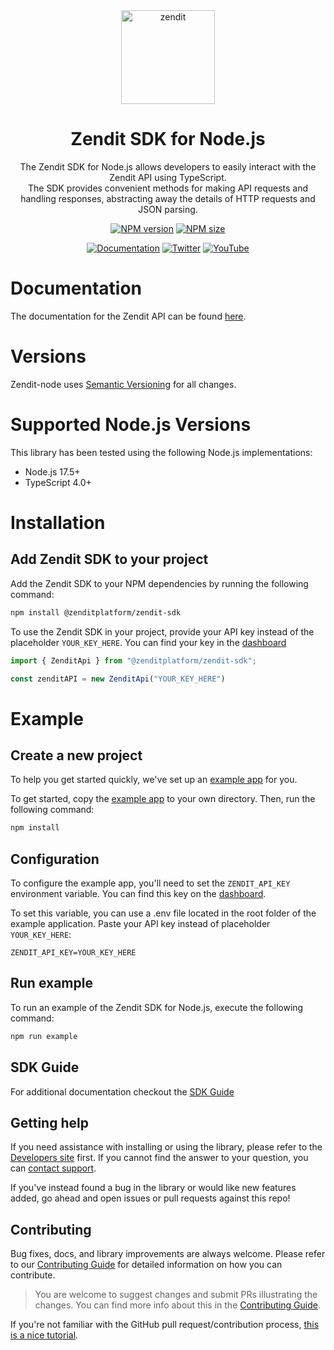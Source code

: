 <div align="center">

<a href="https://zendit.io/">
    <img alt="zendit" src="https://zendit.io/wp-content/uploads/2023/03/logo_notext.svg" width="150">
</a>

# Zendit SDK for Node.js

The Zendit SDK for Node.js allows developers to easily interact with the Zendit API using TypeScript.<br>
The SDK provides convenient methods for making API requests and handling responses, abstracting away the details of HTTP requests and JSON parsing.


[![NPM version][npm-image]][npm-url] [![NPM size][npm-size-image]][npm-url]

[![Documentation][documentation-image]][documentation-url] [![Twitter][twitter-image]][twitter-url] [![YouTube][youtube-image]][youtube-url] 


[npm-image]: https://img.shields.io/npm/v/%40zenditplatform%2Fzendit-sdk
[npm-url]: https://www.npmjs.com/package/@zenditplatform/zendit-sdk
[npm-size-image]: https://img.shields.io/bundlephobia/minzip/%40zenditplatform%2Fzendit-sdk
[documentation-image]: https://img.shields.io/badge/documentation-d94453
[documentation-url]: https://developers.zendit.io/

[youtube-image]: https://img.shields.io/youtube/views/ZFFpnXM7EKg
[youtube-url]: https://www.youtube.com/@zenditplatform
[twitter-image]: https://img.shields.io/twitter/follow/zenditplatform
[twitter-url]: https://twitter.com/intent/follow?screen_name=zenditplatform

</div>


# Documentation
The documentation for the Zendit API can be found [here][docs-link].

# Versions
Zendit-node uses [Semantic Versioning](https://semver.org/) for all changes.

# Supported Node.js Versions
This library has been tested using the following Node.js implementations:

* Node.js 17.5+
* TypeScript 4.0+

# Installation

## Add Zendit SDK to your project

Add the Zendit SDK to your NPM dependencies by running the following command:
```bash
npm install @zenditplatform/zendit-sdk
```

To use the Zendit SDK in your project, provide your API key instead of the placeholder `YOUR_KEY_HERE`. 
You can find your key in the [dashboard](https://console.zendit.io/)
```typescript
import { ZenditApi } from "@zenditplatform/zendit-sdk";

const zenditAPI = new ZenditApi("YOUR_KEY_HERE")
```

# Example

## Create a new project

To help you get started quickly, we've set up an [example app](https://github.com/zenditplatform/zendit-node-sdk/blob/main/example) for you.

To get started, copy the [example app](https://github.com/zenditplatform/zendit-node-sdk/blob/main/example) to your own directory. Then, run the following command:
```bash
npm install
```

## Configuration
To configure the example app, you'll need to set the `ZENDIT_API_KEY` environment variable. 
You can find this key on the [dashboard](https://console.zendit.io/).

To set this variable, you can use a .env file located in the root folder of the example application. 
Paste your API key instead of placeholder `YOUR_KEY_HERE`:
```.env
ZENDIT_API_KEY=YOUR_KEY_HERE
```

## Run example
To run an example of the Zendit SDK for Node.js, execute the following command:
```bash
npm run example
```

## SDK Guide

For additional documentation checkout the [SDK Guide](SDK-GUIDE.md)

## Getting help

If you need assistance with installing or using the library, please refer to the [Developers site][docs-link] first. 
If you cannot find the answer to your question, you can [contact support][support-page].

If you've instead found a bug in the library or would like new features added, go ahead and open issues or pull requests against this repo!

## Contributing

Bug fixes, docs, and library improvements are always welcome. Please refer to our [Contributing Guide](CONTRIBUTING.md) for detailed information on how you can contribute.

> You are welcome to suggest changes and submit PRs illustrating the changes. You can find more info about this in the [Contributing Guide](CONTRIBUTING.md).

If you're not familiar with the GitHub pull request/contribution process, [this is a nice tutorial](https://gun.io/blog/how-to-github-fork-branch-and-pull-request/).

[docs-link]: https://developers.zendit.io
[issue-link]: https://github.com/zenditplatform/zendit-node-sdk/issues/new
[github]: https://github.com/zenditplatform/zendit-node-sdk
[support-page]: https://developers.zendit.io/zendit-support
